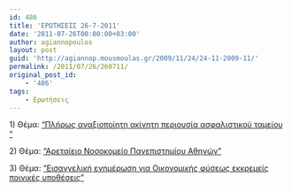 ```yaml
---
id: 486
title: 'ΕΡΩΤΗΣΕΙΣ 26-7-2011'
date: '2011-07-26T00:00:00+03:00'
author: agiannopoulos
layout: post
guid: 'http://agiannop.mousmoulas.gr/2009/11/24/24-11-2009-11/'
permalink: /2011/07/26/260711/
original_post_id:
    - '486'
tags:
    - Ερωτήσεις
---
```


1\) Θέμα: [“Πλήρως αναξιοποίητη ακίνητη περιουσία ασφαλιστικού ταμείου “](/wp-content/uploads/2009/11/26072011_akiniti_periousia_tameion.pdf)

2\) Θέμα: [“Αρεταίειο Νοσοκομείο Πανεπιστημίου Αθηνών”](/wp-content/uploads/2009/11/26072011_aretaieio.pdf)

3\) Θέμα: [”Εισαγγελική ενημέρωση για Οικονομικής φύσεως εκκρεμείς ποινικές υποθέσεις”](/wp-content/uploads/2009/11/26072011_ekremeis_poinikes_ypotheseis.pdf)
